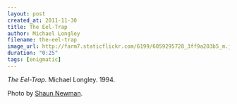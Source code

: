 ```yaml
---
layout: post
created_at: 2011-11-30
title: The Eel-Trap
author: Michael Longley
filename: the-eel-trap
image_url: http://farm7.staticflickr.com/6199/6059295728_3ff9a203b5_m.jpg
duration: "0:25"
tags: [enigmatic]
---
```


_The Eel-Trap_.  Michael Longley.  1994.

Photo by [Shaun Newman](http://www.flickr.com/photos/shaunn/6059295728/).
